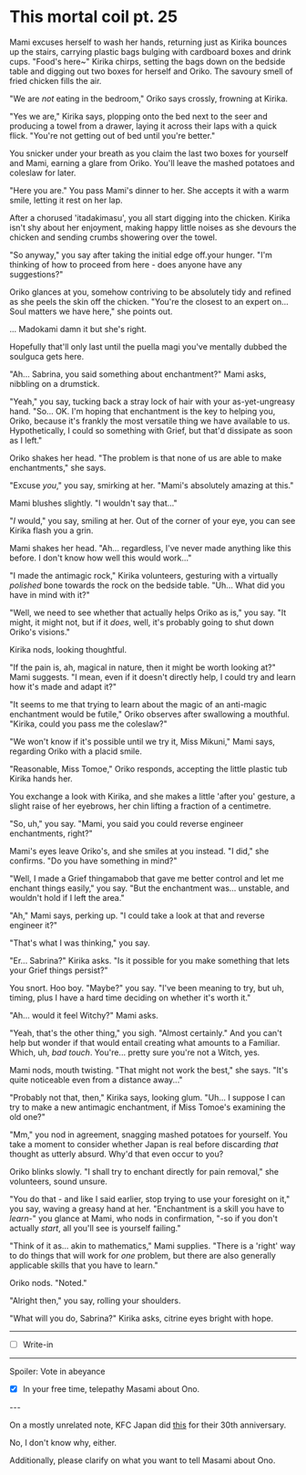 # This mortal coil pt. 25

Mami excuses herself to wash her hands, returning just as Kirika bounces up the stairs, carrying plastic bags bulging with cardboard boxes and drink cups. "Food's here\~" Kirika chirps, setting the bags down on the bedside table and digging out two boxes for herself and Oriko. The savoury smell of fried chicken fills the air.

"We are *not* eating in the bedroom," Oriko says crossly, frowning at Kirika.

"Yes we are," Kirika says, plopping onto the bed next to the seer and producing a towel from a drawer, laying it across their laps with a quick flick. "You're not getting out of bed until you're better."

You snicker under your breath as you claim the last two boxes for yourself and Mami, earning a glare from Oriko. You'll leave the mashed potatoes and coleslaw for later.

"Here you are." You pass Mami's dinner to her. She accepts it with a warm smile, letting it rest on her lap.

After a chorused 'itadakimasu', you all start digging into the chicken. Kirika isn't shy about her enjoyment, making happy little noises as she devours the chicken and sending crumbs showering over the towel.

"So anyway," you say after taking the initial edge off.your hunger. "I'm thinking of how to proceed from here - does anyone have any suggestions?"

Oriko glances at you, somehow contriving to be absolutely tidy and refined as she peels the skin off the chicken. "You're the closest to an expert on... Soul matters we have here," she points out.

... Madokami damn it but she's right.

Hopefully that'll only last until the puella magi you've mentally dubbed the soulguca gets here.

"Ah... Sabrina, you said something about enchantment?" Mami asks, nibbling on a drumstick.

"Yeah," you say, tucking back a stray lock of hair with your as-yet-ungreasy hand. "So... OK. I'm hoping that enchantment is the key to helping you, Oriko, because it's frankly the most versatile thing we have available to us. Hypothetically, I could so something with Grief, but that'd dissipate as soon as I left."

Oriko shakes her head. "The problem is that none of us are able to make enchantments," she says.

"Excuse *you*," you say, smirking at her. "Mami's absolutely amazing at this."

Mami blushes slightly. "I wouldn't say that..."

"*I* would," you say, smiling at her. Out of the corner of your eye, you can see Kirika flash you a grin.

Mami shakes her head. "Ah... regardless, I've never made anything like this before. I don't know how well this would work..."

"I made the antimagic rock," Kirika volunteers, gesturing with a virtually *polished* bone towards the rock on the bedside table. "Uh... What did you have in mind with it?"

"Well, we need to see whether that actually helps Oriko as is," you say. "It might, it might not, but if it *does*, well, it's probably going to shut down Oriko's visions."

Kirika nods, looking thoughtful.

"If the pain is, ah, magical in nature, then it might be worth looking at?" Mami suggests. "I mean, even if it doesn't directly help, I could try and learn how it's made and adapt it?"

"It seems to me that trying to learn about the magic of an anti-magic enchantment would be futile," Oriko observes after swallowing a mouthful. "Kirika, could you pass me the coleslaw?"

"We won't know if it's possible until we try it, Miss Mikuni," Mami says, regarding Oriko with a placid smile.

"Reasonable, Miss Tomoe," Oriko responds, accepting the little plastic tub Kirika hands her.

You exchange a look with Kirika, and she makes a little 'after you' gesture, a slight raise of her eyebrows, her chin lifting a fraction of a centimetre.

"So, uh," you say. "Mami, you said you could reverse engineer enchantments, right?"

Mami's eyes leave Oriko's, and she smiles at you instead. "I did," she confirms. "Do you have something in mind?"

"Well, I made a Grief thingamabob that gave me better control and let me enchant things easily," you say. "But the enchantment was... unstable, and wouldn't hold if I left the area."

"Ah," Mami says, perking up. "I could take a look at that and reverse engineer it?"

"That's what I was thinking," you say.

"Er... Sabrina?" Kirika asks. "Is it possible for you make something that lets your Grief things persist?"

You snort. Hoo boy. "Maybe?" you say. "I've been meaning to try, but uh, timing, plus I have a hard time deciding on whether it's worth it."

"Ah... would it feel Witchy?" Mami asks.

"Yeah, that's the other thing," you sigh. "Almost certainly." And you can't help but wonder if that would entail creating what amounts to a Familiar. Which, uh, *bad touch*. You're... pretty sure you're not a Witch, yes.

Mami nods, mouth twisting. "That might not work the best," she says. "It's quite noticeable even from a distance away..."

"Probably not that, then," Kirika says, looking glum. "Uh... I suppose I can try to make a new antimagic enchantment, if Miss Tomoe's examining the old one?"

"Mm," you nod in agreement, snagging mashed potatoes for yourself. You take a moment to consider whether Japan is real before discarding *that* thought as utterly absurd. Why'd that even occur to you?

Oriko blinks slowly. "I shall try to enchant directly for pain removal," she volunteers, sound unsure.

"You do that - and like I said earlier, stop trying to use your foresight on it," you say, waving a greasy hand at her. "Enchantment is a skill you have to *learn*-" you glance at Mami, who nods in confirmation, "-so if you don't actually *start*, all you'll see is yourself failing."

"Think of it as... akin to mathematics," Mami supplies. "There is a 'right' way to do things that will work for *one* problem, but there are also generally applicable skills that you have to learn."

Oriko nods. "Noted."

"Alright then," you say, rolling your shoulders.

"What will you do, Sabrina?" Kirika asks, citrine eyes bright with hope.

---

- [ ] Write-in

---

Spoiler: Vote in abeyance

- [x] In your free time, telepathy Masami about Ono.

---​

On a mostly unrelated note, KFC Japan did [th](http://puu.sh/m808O/54dba044a4.jpg)[is](http://puu.sh/m80cL/a380278063.jpg) for their 30th anniversary.

No, I don't know why, either.

Additionally, please clarify on what you want to tell Masami about Ono.
